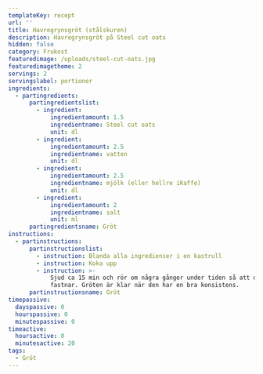 ```yaml
---
templateKey: recept
url: ''
title: Havregrynsgröt (stålskuren)
description: Havregrynsgröt på Steel cut oats
hidden: false
category: Frukost
featuredimage: /uploads/steel-cut-oats.jpg
featuredimagetheme: 2
servings: 2
servingslabel: portioner
ingredients:
  - partingredients:
      partingredientslist:
        - ingredient:
            ingredientamount: 1.5
            ingredientname: Steel cut oats
            unit: dl
        - ingredient:
            ingredientamount: 2.5
            ingredientname: vatten
            unit: dl
        - ingredient:
            ingredientamount: 2.5
            ingredientname: mjölk (eller hellre iKaffe)
            unit: dl
        - ingredient:
            ingredientamount: 2
            ingredientname: salt
            unit: ml
      partingredientsname: Gröt
instructions:
  - partinstructions:
      partinstructionslist:
        - instruction: Blanda alla ingredienser i en kastrull
        - instruction: Koka upp
        - instruction: >-
            Sjud ca 15 min och rör om några gånger under tiden så att det inte
            fastnar. Gröten är klar när den har en bra konsistens.
      partinstructionsname: Gröt
timepassive:
  dayspassive: 0
  hourspassive: 0
  minutespassive: 0
timeactive:
  hoursactive: 0
  minutesactive: 20
tags:
  - Gröt
---
```

